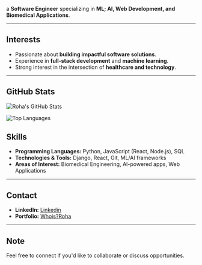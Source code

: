 

 a **Software Engineer** specializing in **ML; AI, Web Development, and Biomedical Applications**.  


---

## Interests
- Passionate about **building impactful software solutions**.
- Experience in **full-stack development** and **machine learning**.
- Strong interest in the intersection of **healthcare and technology**.

---

## GitHub Stats

<!-- GitHub Stats -->
![Roha's GitHub Stats](https://github-readme-stats.vercel.app/api?username=rohaarslan&show_icons=true&count_private=false&theme=dark)

![Top Languages](https://github-readme-stats.vercel.app/api/top-langs/?username=rohaarslan&layout=compact&count_private=false&theme=dark)


## Skills
- **Programming Languages:** Python, JavaScript (React, Node.js), SQL  
- **Technologies & Tools:** Django, React, Git, ML/AI frameworks  
- **Areas of Interest:** Biomedical Engineering, AI-powered apps, Web Applications

---

## Contact


- **LinkedIn:** [Linkedin](https://linkedin.com/in/rohaarslan)  
- **Portfolio:** [Whois?Roha](https://rohaarslan.github.io/)

---

## Note

Feel free to connect if you'd like to collaborate or discuss opportunities.

